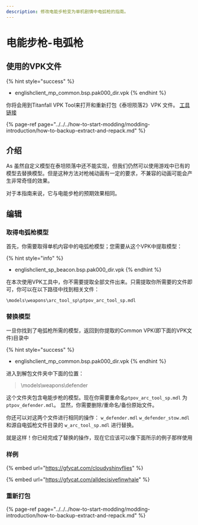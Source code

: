```yaml
---
description: 修改电能步枪变为单机剧情中电弧枪的指南。
---
```


# 电能步枪-电弧枪

## 使用的VPK文件

{% hint style="success" %}
* englishclient\_mp\_common.bsp.pak000\_dir.vpk
{% endhint %}

你将会用到Titanfall VPK Tool来打开和重新打包《泰坦陨落2》VPK 文件。 [工具链接](https://noskill.gitbook.io/titanfall2/v/chinese/how-to-start-modding/modding-introduction/modding-tools)

{% page-ref page="../../../how-to-start-modding/modding-introduction/how-to-backup-extract-and-repack.md" %}

## 介绍

As 虽然自定义模型在泰坦陨落中还不能实现，但我们仍然可以使用游戏中已有的模型去替换模型。但是这种方法对枪械动画有一定的要求，不兼容的动画可能会产生非常奇怪的效果。

对于本指南来说，它与电能步枪的预期效果相同。

## 编辑

### 取得电弧枪模型

首先，你需要取得单机内容中的电弧枪模型；您需要从这个VPK中提取模型：

{% hint style="info" %}
* englishclient\_sp\_beacon.bsp.pak000\_dir.vpk
{% endhint %}

在本次使用VPK工具中，你不需要提取全部文件出来。只需提取你所需要的文件即可，你可以在以下路径中找到相关文件：

```text
\models\weapons\arc_tool_sp\ptpov_arc_tool_sp.mdl
```

### 替换模型

一旦你找到了电弧枪所需的模型，返回到你提取的Common VPK\(即下面的VPK文件\)目录中

{% hint style="success" %}
* englishclient\_mp\_common.bsp.pak000\_dir.vpk
{% endhint %}

进入到解包文件夹中下面的位置：

> \models\weapons\defender

这个文件夹包含电能步枪的模型。现在你需要重命名`ptpov_arc_tool_sp.mdl` 为 `ptpov_defender.mdl`。 显然，你需要删除/重命名/备份原始文件。

你还可以对这两个文件进行相同的操作： `w_defender.mdl` `w_defender_stow.mdl` 和源自电弧枪文件目录的 `w_arc_tool_sp.mdl` 进行替换。

就是这样！你已经完成了替换的操作，现在它应该可以像下面所示的例子那样使用

### 样例

{% embed url="https://gfycat.com/cloudyshinyflies" %}

{% embed url="https://gfycat.com/alldecisivefinwhale" %}

### 重新打包

{% page-ref page="../../../how-to-start-modding/modding-introduction/how-to-backup-extract-and-repack.md" %}

